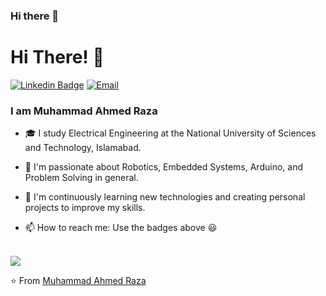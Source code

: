 ### Hi there 👋

<!--
**MaverickAhmed/maverickahmed** is a ✨ _special_ ✨ repository because its `README.md` (this file) appears on your GitHub profile.

Here are some ideas to get you started:

- 🔭 I’m currently working on ...
- 🌱 I’m currently learning ...
- 👯 I’m looking to collaborate on ...
- 🤔 I’m looking for help with ...
- 💬 Ask me about ...
- 📫 How to reach me: ...
- 😄 Pronouns: ...
- ⚡ Fun fact: ...
-->

# Hi There! 👋
[![Linkedin Badge](https://img.shields.io/badge/LinkedIn-maverickahmed-gray?labelColor=blue&style=flat-square&logo=Linkedin&logoColor=white&link=https://www.linkedin.com/in/maverickahmed/)](https://www.linkedin.com/in/maverickahmed/)
[![Email](https://img.shields.io/badge/Gmail-maverickahmed-gray?labelColor=d44638&style=flat-square&logo=gmail&logoColor=white&link=mailto:ahmedraza24201@gmail.com)](mailto:ahmedraza24201@gmail.com)


### I am Muhammad Ahmed Raza

- 🎓 I study Electrical Engineering at the National University of Sciences and Technology, Islamabad.


- 🔭 I'm passionate about Robotics, Embedded Systems, Arduino, and Problem Solving in general.


- 🌱 I'm continuously learning new technologies and creating personal projects to improve my skills.



- 📫 How to reach me: Use the badges above 😃
<br>
<img src="https://github-readme-stats.vercel.app/api?username=ahmedraza&show_icons=true">

⭐️ From [Muhammad Ahmed Raza](https://github.com/maverickahmed)

